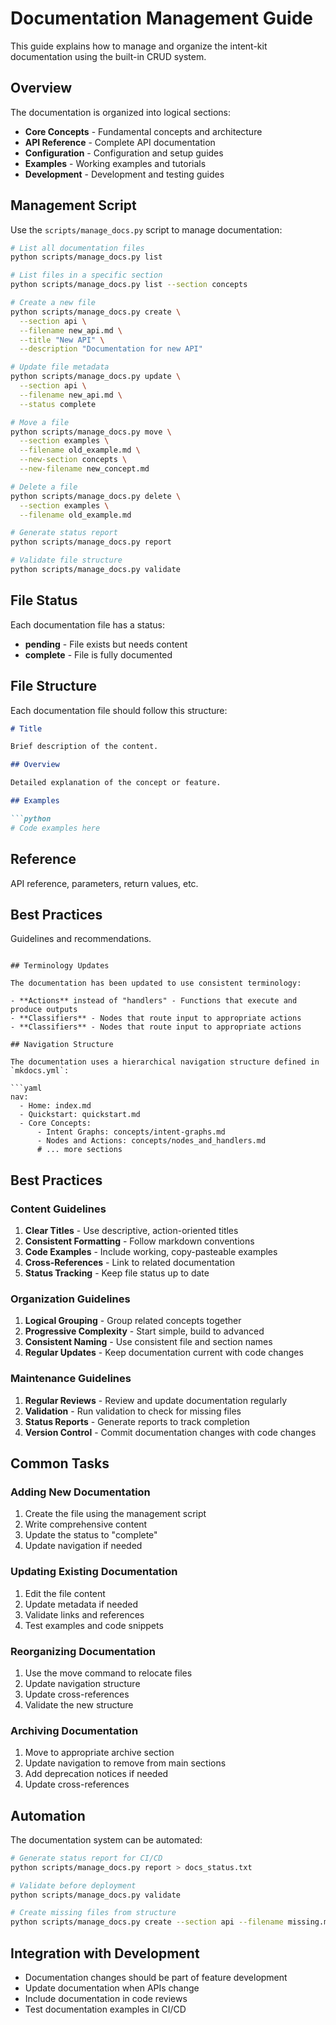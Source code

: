 # Documentation Management Guide

This guide explains how to manage and organize the intent-kit documentation using the built-in CRUD system.

## Overview

The documentation is organized into logical sections:

- **Core Concepts** - Fundamental concepts and architecture
- **API Reference** - Complete API documentation
- **Configuration** - Configuration and setup guides
- **Examples** - Working examples and tutorials
- **Development** - Development and testing guides

## Management Script

Use the `scripts/manage_docs.py` script to manage documentation:

```bash
# List all documentation files
python scripts/manage_docs.py list

# List files in a specific section
python scripts/manage_docs.py list --section concepts

# Create a new file
python scripts/manage_docs.py create \
  --section api \
  --filename new_api.md \
  --title "New API" \
  --description "Documentation for new API"

# Update file metadata
python scripts/manage_docs.py update \
  --section api \
  --filename new_api.md \
  --status complete

# Move a file
python scripts/manage_docs.py move \
  --section examples \
  --filename old_example.md \
  --new-section concepts \
  --new-filename new_concept.md

# Delete a file
python scripts/manage_docs.py delete \
  --section examples \
  --filename old_example.md

# Generate status report
python scripts/manage_docs.py report

# Validate file structure
python scripts/manage_docs.py validate
```

## File Status

Each documentation file has a status:

- **pending** - File exists but needs content
- **complete** - File is fully documented

## File Structure

Each documentation file should follow this structure:

```markdown
# Title

Brief description of the content.

## Overview

Detailed explanation of the concept or feature.

## Examples

```python
# Code examples here
```

## Reference

API reference, parameters, return values, etc.

## Best Practices

Guidelines and recommendations.
```

## Terminology Updates

The documentation has been updated to use consistent terminology:

- **Actions** instead of "handlers" - Functions that execute and produce outputs
- **Classifiers** - Nodes that route input to appropriate actions
- **Classifiers** - Nodes that route input to appropriate actions

## Navigation Structure

The documentation uses a hierarchical navigation structure defined in `mkdocs.yml`:

```yaml
nav:
  - Home: index.md
  - Quickstart: quickstart.md
  - Core Concepts:
      - Intent Graphs: concepts/intent-graphs.md
      - Nodes and Actions: concepts/nodes_and_handlers.md
      # ... more sections
```

## Best Practices

### Content Guidelines

1. **Clear Titles** - Use descriptive, action-oriented titles
2. **Consistent Formatting** - Follow markdown conventions
3. **Code Examples** - Include working, copy-pasteable examples
4. **Cross-References** - Link to related documentation
5. **Status Tracking** - Keep file status up to date

### Organization Guidelines

1. **Logical Grouping** - Group related concepts together
2. **Progressive Complexity** - Start simple, build to advanced
3. **Consistent Naming** - Use consistent file and section names
4. **Regular Updates** - Keep documentation current with code changes

### Maintenance Guidelines

1. **Regular Reviews** - Review and update documentation regularly
2. **Validation** - Run validation to check for missing files
3. **Status Reports** - Generate reports to track completion
4. **Version Control** - Commit documentation changes with code changes

## Common Tasks

### Adding New Documentation

1. Create the file using the management script
2. Write comprehensive content
3. Update the status to "complete"
4. Update navigation if needed

### Updating Existing Documentation

1. Edit the file content
2. Update metadata if needed
3. Validate links and references
4. Test examples and code snippets

### Reorganizing Documentation

1. Use the move command to relocate files
2. Update navigation structure
3. Update cross-references
4. Validate the new structure

### Archiving Documentation

1. Move to appropriate archive section
2. Update navigation to remove from main sections
3. Add deprecation notices if needed
4. Update cross-references

## Automation

The documentation system can be automated:

```bash
# Generate status report for CI/CD
python scripts/manage_docs.py report > docs_status.txt

# Validate before deployment
python scripts/manage_docs.py validate

# Create missing files from structure
python scripts/manage_docs.py create --section api --filename missing.md --title "Missing" --description "Auto-created"
```

## Integration with Development

- Documentation changes should be part of feature development
- Update documentation when APIs change
- Include documentation in code reviews
- Test documentation examples in CI/CD
